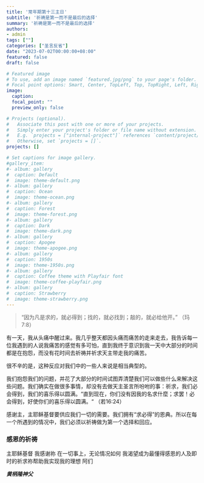 ```yaml
---
title: '常年期第十三主日'
subtitle: '祈祷是第一而不是最后的选择'
summary: '祈祷是第一而不是最后的选择'
authors:
- admin
tags: [""]
categories: ["圣言反省"]
date: "2023-07-02T00:00:00+08:00"
featured: false
draft: false

# Featured image
# To use, add an image named `featured.jpg/png` to your page's folder.
# Focal point options: Smart, Center, TopLeft, Top, TopRight, Left, Right, BottomLeft, Bottom, BottomRight
image:
  caption:
  focal_point: ""
  preview_only: false

# Projects (optional).
#   Associate this post with one or more of your projects.
#   Simply enter your project's folder or file name without extension.
#   E.g. `projects = ["internal-project"]` references `content/project/deep-learning/index.md`.
#   Otherwise, set `projects = []`.
projects: []

# Set captions for image gallery.
#gallery_item:
#- album: gallery
#  caption: Default
#  image: theme-default.png
#- album: gallery
#  caption: Ocean
#  image: theme-ocean.png
#- album: gallery
#  caption: Forest
#  image: theme-forest.png
#- album: gallery
#  caption: Dark
#  image: theme-dark.png
#- album: gallery
#  caption: Apogee
#  image: theme-apogee.png
#- album: gallery
#  caption: 1950s
#  image: theme-1950s.png
#- album: gallery
#  caption: Coffee theme with Playfair font
#  image: theme-coffee-playfair.png
#- album: gallery
#  caption: Strawberry
#  image: theme-strawberry.png
---
```

> “因为凡是求的，就必得到；找的，就必找到；敲的，就必给他开。” （玛7:8）

有一天，我从头痛中醒过来。我几乎整天都因头痛而痛苦的走来走去，我告诉每一位我遇到的人说我痛苦的感觉有多可怕，直到我终于意识到我一天中大部分的时间都是在抱怨，而没有花时间去祈祷并祈求天主带走我的痛苦。

很不辛的是，这种反应对我们中的一些人来说是相当典型的。

我们抱怨我们的问题，并花了大部分的时间试图弄清楚我们可以做些什么来解决这些问题。我们确实在做很多事情，却没有去做天主圣言所吩咐的事：祈求，我们必会得到，我们的喜乐得以圆满。“直到现在，你们没有因我的名求什麼；求罢！必会得到，好使你们的喜乐得以圆满。“ （若16:24）

感谢主，主耶稣基督要供应我们一切的需要。我们拥有“求必得”的恩典。所以在每一个所遇到的情况中，我们必须以祈祷做为第一个选择和回应。

### 感恩的祈祷
主耶稣基督
我感谢祢
在一切事上，无论情况如何
我渴望成为最懂得感恩的人及即时的祈求祢帮助我实现我的理想
阿们

___黄柄隆神父___